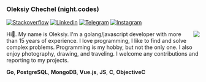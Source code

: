 ### Oleksiy Chechel (night.codes) 

[![Stackoverflow](https://img.shields.io/badge/stackoverflow-mirrr-orange.svg?color=f58026&logo=stackoverflow)](https://stackoverflow.com/users/3061962)
[![Linkedin](https://img.shields.io/badge/LinkedIn-mirrr-light.svg?color=777777&logo=linkedin)](http://linkedin.com/in/mirrr)
[![Telegram](https://img.shields.io/badge/Telegram-night_codes-blue.svg?color=1f8ec5&logo=telegram)](https://t.me/night_codes)
[![Instagram](https://img.shields.io/badge/Instagram-nc.traveler-red.svg?color=e4405f&logo=instagram)](https://www.instagram.com/nc.traveler/)

<img align="right" src="https://github-readme-stats.vercel.app/api?username=night-codes&show_icons=true&hide_title=true" />

Hi👋. My name is Oleksiy. I'm a golang/javascript developer with more than 15 years of experience. I love programming, I like to find and solve complex problems. Programming is my hobby, but not the only one. I also enjoy photography, drawing, and traveling. I welcome any contributions and reporting to my projects.

**Go**, **PostgreSQL**, **MongoDB**, **Vue.js**, **JS**, **C**, **ObjectiveC**
